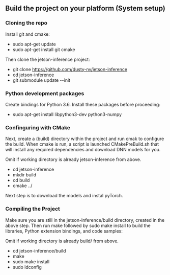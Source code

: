 ## Build the project on your platform (System setup)

### Cloning the repo

Install git and cmake:

- sudo apt-get update
- sudo apt-get install git cmake

Then clone the jetson-inference project:

- git clone https://github.com/dusty-nv/jetson-inference
- cd jetson-inference
- git submodule update --init

### Python development packages

Create bindings for Python 3.6. Install these packages before proceeding:

- sudo apt-get install libpython3-dev python3-numpy

### Confinguring with CMake

Next, create a (build) directory within the project and run cmak to configure the build. 
When cmake is run, a script is launched CMakePreBuild.sh that will install any required dependencies and download DNN models for you.

Omit if working directory is already jetson-inference from above.

- cd jetson-inference                   
- mkdir build
- cd build
- cmake ../

Next step is to download the models and instal pyTorch.

### Compiling the Project

Make sure you are still in the jetson-inference/build directory, created in the above step.
Then run make followed by sudo make install to build the libraries, Python extension bindings, and code samples:

Omit if working directory is already build/ from above.

- cd jetson-inference/build            
- make
- sudo make install
- sudo ldconfig
